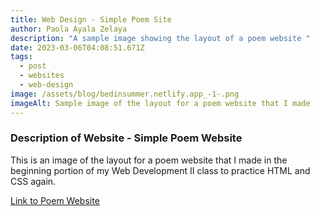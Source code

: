 ```yaml
---
title: Web Design - Simple Poem Site
author: Paola Ayala Zelaya
description: "A sample image showing the layout of a poem website "
date: 2023-03-06T04:08:51.671Z
tags:
  - post
  - websites
  - web-design
image: /assets/blog/bedinsummer.netlify.app_-1-.png
imageAlt: Sample image of the layout for a poem website that I made
---
```

### D﻿escription of Website - Simple Poem Website

T﻿his is an image of the layout for a poem website that I made in the beginning portion of my Web Development II class to practice HTML and CSS again.

[﻿Link to Poem Website](https://bedinsummer.netlify.app/)